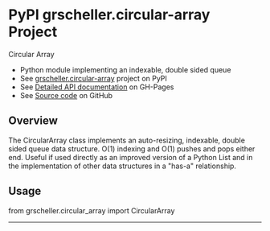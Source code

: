 # PyPI grscheller.circular-array Project

Circular Array

* Python module implementing an indexable, double sided queue
* See [grscheller.circular-array][1] project on PyPI
* See [Detailed API documentation][2] on GH-Pages
* See [Source code][3] on GitHub

## Overview

The CircularArray class implements an auto-resizing, indexable, double
sided queue data structure. O(1) indexing and O(1) pushes and pops
either end. Useful if used directly as an improved version of a Python
List and in the implementation of other data structures in a "has-a"
relationship.

## Usage

from grscheller.circular_array import CircularArray

---

[1]: https://pypi.org/project/grscheller.circular-array
[2]: https://grscheller.github.io/circular-array
[3]: https://github.com/grscheller/circular-array
